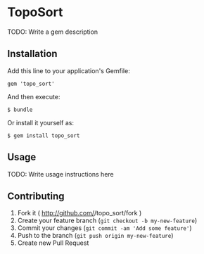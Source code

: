 # TopoSort

TODO: Write a gem description

## Installation

Add this line to your application's Gemfile:

    gem 'topo_sort'

And then execute:

    $ bundle

Or install it yourself as:

    $ gem install topo_sort

## Usage

TODO: Write usage instructions here

## Contributing

1. Fork it ( http://github.com/<my-github-username>/topo_sort/fork )
2. Create your feature branch (`git checkout -b my-new-feature`)
3. Commit your changes (`git commit -am 'Add some feature'`)
4. Push to the branch (`git push origin my-new-feature`)
5. Create new Pull Request

